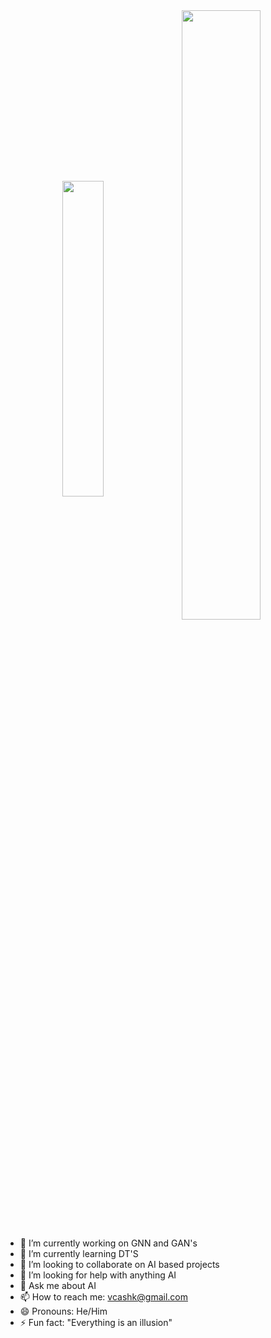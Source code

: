 <div align="center">
  <span>
    <img width="36%" align="center" src="https://github-readme-stats.vercel.app/api/top-langs/?username=vcashk&langs_count=8&layout=compact&hide=jupyter%20notebook,rich%20text%20format,html,css&hide_border=true&count_private=true&theme=cobalt&role=OWNER,ORGANIZATION_MEMBER,COLLABORATOR" />
  </span>
  <span>
    <img align="center" width="50%" src="https://github-readme-stats.vercel.app/api?username=vcashk&include_all_commits=true&show_icons=true&hide_border=true&count_private=true&theme=cobalt&role=OWNER,ORGANIZATION_MEMBER,COLLABORATOR" />
  </span>
</div>
  


- 🔭 I’m currently working on GNN and GAN's
- 🌱 I’m currently learning DT'S
- 👯 I’m looking to collaborate on AI based projects
- 🤔 I’m looking for help with anything AI
- 💬 Ask me about AI
- 📫 How to reach me: vcashk@gmail.com
- 😄 Pronouns: He/Him
- ⚡ Fun fact: "Everything is an illusion"

<!--
